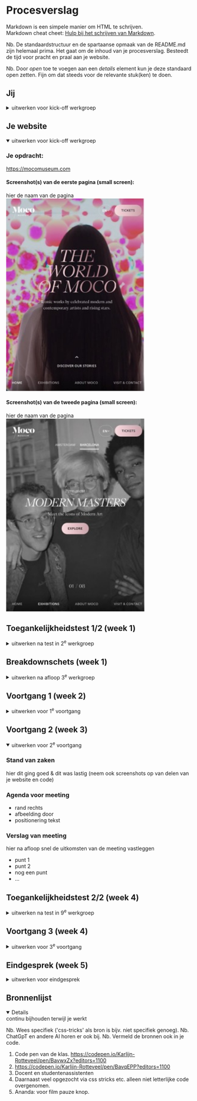 # Procesverslag
Markdown is een simpele manier om HTML te schrijven.  
Markdown cheat cheet: [Hulp bij het schrijven van Markdown](https://github.com/adam-p/markdown-here/wiki/Markdown-Cheatsheet).

Nb. De standaardstructuur en de spartaanse opmaak van de README.md zijn helemaal prima. Het gaat om de inhoud van je procesverslag. Besteedt de tijd voor pracht en praal aan je website.

Nb. Door *open* toe te voegen aan een *details* element kun je deze standaard open zetten. Fijn om dat steeds voor de relevante stuk(ken) te doen.





## Jij

<details>
  <summary>uitwerken voor kick-off werkgroep</summary>

  ### Auteur:
  Karlijn Rotteveel

  #### Je startniveau:
  Blauw

  #### Je focus:
  Surface plane
 
</details>





## Je website

<details open>
  <summary>uitwerken voor kick-off werkgroep</summary>

  ### Je opdracht:
  https://mocomuseum.com

  #### Screenshot(s) van de eerste pagina (small screen): 
  hier de naam van de pagina  
  <img src="readme-images/scherm1.jpeg" width="375px" alt="omschrijving van de pagina">

  #### Screenshot(s) van de tweede pagina (small screen):
  hier de naam van de pagina  
  <img src="readme-images/scherm2.jpeg" width="375px" alt="omschrijving van de pagina">
 
</details>



## Toegankelijkheidstest 1/2 (week 1)

<details>
  <summary>uitwerken na test in 2<sup>e</sup> werkgroep</summary>

  ### Bevindingen
  Lijst met je bevindingen die in de test naar voren kwamen:
  - Zijn meerdere H1's in bestaande website
  - De H1 is ook niet meer te lezen met de screenreader als je hem klein maakt.
  - Geen nette html
  - Nav staat onderaan en die pakt de screenreader ook niet meteen


</details>



## Breakdownschets (week 1)

<details>
  <summary>uitwerken na afloop 3<sup>e</sup> werkgroep</summary>

  ### de hele pagina: 
  <img src="readme-images/Breakdownsketch.png" width="375px" alt="breakdown van de hele pagina">

  ### dynamisch deel (bijv menu): 
 n.v.t.
  

</details>



## Voortgang 1 (week 2)

<details>
  <summary>uitwerken voor 1<sup>e</sup> voortgang</summary>

  ### Stand van zaken
  Ik vond het nestelen van de elementen lastig van de HTML. Maar na een ruwe opzet heb ik daar al hulp bij gekregen en kan ik nu goed verder. De opdrachten in de les gaan eigenlijk best wel goed. Het toepassen op de site wordt uitdagend maar leuk. Daar is natuurlijk geen stappenplan voor, helaas.


  ### Agenda voor meeting
  samen met je groepje opstellen
  Karlijn:
  Wanneer afbeelding in html en wanneer is CSS

  Joost:
  mag een <h2> in een <a>?
  wanneer svg en wanneer een button?
  mag een <ul> in een <ul>?
  wat zijn handige volgordes van  <img> <p> <h2> enz.?

  Tygo:
  werkt een aside laten uit en inschuiven hetzelfde als de menu opdracht?
  hoe maak ik een dropdown menu die alle onderstaande content verder omlaag duwt?
  hoe zorg ik ervoor dat ( checkbox ) filters zich daadwerkelijk toepassen op de artikelen die de website mij zal tonen?
  hoe zorg ik dat het stuk tekst dat zegt hoeveel resultaten er gevonden zijn zich aanpast afhankelijk van het aantal resultaten?

  Annika:
  Hamburger menu en werking

  ### Verslag van meeting
  hier na afloop snel de uitkomsten van de meeting vastleggen
  - Als img een betekenis heeft of inhoudelijk waarde, dan in html. Saaie achtergrond afbeelding -> css.
  - Z-index gebruiken voor lagen
  - Kevin Powell flex box vs grid kijken
  -

</details>





## Voortgang 2 (week 3)

<details open>
  <summary>uitwerken voor 2<sup>e</sup> voortgang</summary>

  ### Stand van zaken
  hier dit ging goed & dit was lastig (neem ook screenshots op van delen van je website en code)


  ### Agenda voor meeting
  - rand rechts
  - afbeelding door
  - positionering tekst


  ### Verslag van meeting
  hier na afloop snel de uitkomsten van de meeting vastleggen

  - punt 1
  - punt 2
  - nog een punt
- ...

</details>





## Toegankelijkheidstest 2/2 (week 4)

<details>
  <summary>uitwerken na test in 9<sup>e</sup> werkgroep</summary>

  ### Bevindingen
  Lijst met je bevindingen die in de test naar voren kwamen (geef ook aan wat er verbeterd is):

</details>





## Voortgang 3 (week 4)

<details>
  <summary>uitwerken voor 3<sup>e</sup> voortgang</summary>

  ### Stand van zaken

  ### Agenda voor meeting
  samen met je groepje opstellen
  - Gradient op section krijgen. (karlijn)
  - Hoe maak ik mijn nav zo dat hij alleen te zien is als je naar boven scrolt (joost)
  - Hoe maak ik een filter menu die functioneerd als overlay? (tygo)
  - Hoe zorg ik dat het sorteren op bmw serie net zo werkt als op de voorbeeld site (met animatie, donkere achtergrond etc)?(tygo)
  - Is het noodzakelijk voor mij om het informatie tabje uit te werken bij de modellen? Ook met volledige overlay?(tygo)
  - Hoe maak ik een vergelijkbare overlay voor de detail pop up van een auto model?(tygo)
  - Hoe maak ik het toegankelijker met leesbaarheid? (karlijn)
  - Hoe kan ik met een button(en toggle) de img veranderen? is een formulier toevoegen ook een goed ding voor de surface plane? (annika)


  ### Verslag van meeting
  hier na afloop snel de uitkomsten van de meeting vastleggen

  - nu aan de slag met 2e pagina-> aanpak section met ul 

</details>





## Eindgesprek (week 5)

<details>
  <summary>uitwerken voor eindgesprek</summary>

  ### Je uitkomst - karakteristiek screenshots:
  <img src="readme-images/Screenshot 2023-10-05 at 16.51.38.png" width="375px" alt="uitomst opdracht 1">
<img src="readme-images/Screenshot 2023-10-05 at 16.51.50.png" width="375px" alt="uitomst opdracht 1">

  ### Dit ging goed/Heb ik geleerd: 
  Korte omschrijving met plaatjes
  - het positioneren van elementen in opzichte van elkaar.
  - hovers/ mediaqueries/ video gebruiken
  ### Dit was lastig/Is niet gelukt:
  Micro animaties is helaas niet gelukt. Had het graag willen doen, maar door tijdsgebrek niet helemaal gelukt. 

</details>





## Bronnenlijst

<details open>
  <summary>continu bijhouden terwijl je werkt</summary>

  Nb. Wees specifiek ('css-tricks' als bron is bijv. niet specifiek genoeg). 
  Nb. ChatGpT en andere AI horen er ook bij.
  Nb. Vermeld de bronnen ook in je code.

  1. Code pen van de klas. https://codepen.io/Karlijn-Rotteveel/pen/BavwxZx?editors=1100
  2. https://codepen.io/Karlijn-Rotteveel/pen/BavqEPP?editors=1100
  3. Docent en studentenassistenten
  4. Daarnaast veel opgezocht via css stricks etc. alleen niet letterlijke code overgenomen.
  5. Ananda: voor film pauze knop.

</details>